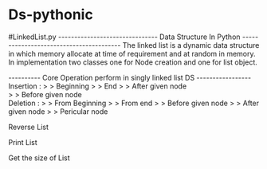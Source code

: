 # Ds-pythonic
#LinkedList.py
 ------------------------------- Data Structure In Python ----------------------------------------
 The linked list is a dynamic data structure in which memory allocate at time of requirement and at random in memory.
  In implementation two classes one for Node creation and one for list object.


---------- Core Operation perform in singly linked list DS -----------------
Insertion :
		> > Beginning
		> > End
		> > After given node       
		> > Before given node 	 
Deletion :
		> > From Beginning
		> > From end
		> > Before given node
		> > After given node
		> > Pericular node 

Reverse List

Print List

Get the size of List


